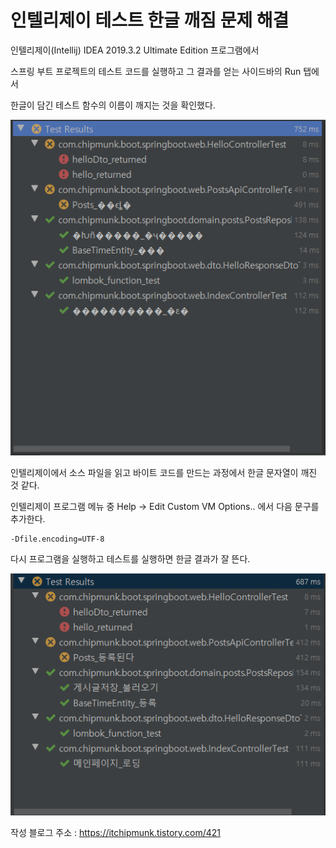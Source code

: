 # 인텔리제이 테스트 한글 깨짐 문제 해결

인텔리제이(Intellij) IDEA 2019.3.2 Ultimate Edition 프로그램에서

스프링 부트 프로젝트의 테스트 코드를 실행하고 그 결과를 얻는 사이드바의 Run 탭에서

한글이 담긴 테스트 함수의 이름이 깨지는 것을 확인했다.

![한글깨짐문제](./images/인텔리제이%20테스트%20한글깨짐.PNG)

인텔리제이에서 소스 파일을 읽고 바이트 코드를 만드는 과정에서 한글 문자열이 깨진 것 같다.

인텔리제이 프로그램 메뉴 중 Help -> Edit Custom VM Options.. 에서 다음 문구를 추가한다.

```
-Dfile.encoding=UTF-8
```

다시 프로그램을 실행하고 테스트를 실행하면 한글 결과가 잘 뜬다.

![한글깨짐문제](./images/인텔리제이%20테스트%20한글깨짐%20해결.PNG)

작성 블로그 주소 : https://itchipmunk.tistory.com/421
